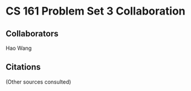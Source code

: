 CS 161 Problem Set 3 Collaboration
==================================

Collaborators
-------------
Hao Wang

Citations
---------
(Other sources consulted)
